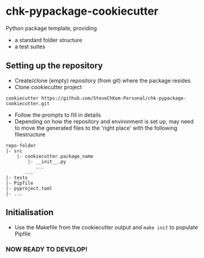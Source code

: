 # chk-pypackage-cookiecutter

Python package template, providing
- a standard folder structure
- a test suites

## Setting up the repository
- Create/clone (empty) repository (from git) where the package resides
- Clone cookiecutter project
```
cookiecutter https://github.com/SteveChKom-Personal/chk-pypackage-cookiecutter.git
```
- Follow the prompts to fill in details
- Depending on how the repository and environment is set up, may need to move the generated files to the 'right place' with the following filestructure
```
repo-folder
|- src
    |- cookiecutter.package_name
        |- __init__.py
           ...
       ...
|- tests
|- Pipfile
|- pyproject.toml
|- ...
```

## Initialisation
- Use the Makefile from the cookiecutter output and ```make init``` to populate Pipfile

### NOW READY TO DEVELOP!